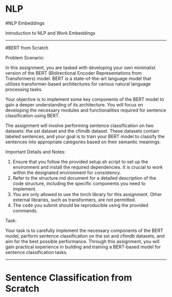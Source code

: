 # NLP

#NLP Embeddings

Introduction to NLP and Work Embeddings

**********

#BERT from Scratch

Problem Scenario: 

In this assignment, you are tasked with developing your own minimalist version of the BERT (Bidirectional Encoder Representations from Transformers) model. BERT is a state-of-the-art language model that utilizes transformer-based architectures for various natural language processing tasks.

Your objective is to implement some key components of the BERT model to gain a deeper understanding of its architecture. You will focus on developing the necessary modules and functionalities required for sentence classification using BERT.

The assignment will involve performing sentence classification on two datasets: the sst dataset and the cfimdb dataset. These datasets contain labeled sentences, and your goal is to train your BERT model to classify the sentences into appropriate categories based on their semantic meanings.

Important Details and Notes:

1) Ensure that you follow the provided setup.sh script to set up the environment and install the required dependencies. It is crucial to work within the designated environment for consistency.
2) Refer to the structure.md document for a detailed description of the code structure, including the specific components you need to implement.
3) You are only allowed to use the torch library for this assignment. Other external libraries, such as transformers, are not permitted.
4) The code you submit should be reproducible using the provided commands. 

Task:

Your task is to carefully implement the necessary components of the BERT model, perform sentence classification on the sst and cfimdb datasets, and aim for the best possible performance. Through this assignment, you will gain practical experience in building and training a BERT-based model for sentence classification tasks.

*************

# Sentence Classification from Scratch
